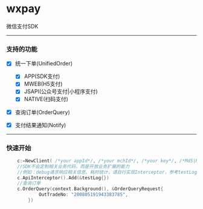 # wxpay

微信支付SDK

---

### 支持的功能
- [x] 统一下单(UnifiedOrder)

   -  [x] APP(SDK支付)
   -  [x] MWEB(H5支付)
   -  [x] JSAPI(公众号支付|小程序支付)
   -  [x] NATIVE(扫码支付)
- [x] 查询订单(OrderQuery) 
- [x] 支付结果通知(Notify)

---

### 快速开始

```go
    c:=NewClient( /*your appId*/, /*your mchId*/, /*your key*/, /*Md5|HmacSha256*/, http.DefaultClient)
    //SDK不会定制相关业务代码，而是开放业务扩展的能力
    //例如：debug请求响应相关信息、耗时统计，请自行实现Interceptor，参考testLog
    c.ApiInterceptor().Add(&testLog{})
    //查询订单
    c.OrderQuery(context.Background(), &OrderQueryRequest{
    		OutTradeNo: "200805191943383785",
    	})
```
 

